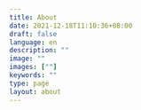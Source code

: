 ```yaml
---
title: About 
date: 2021-12-18T11:10:36+08:00
draft: false
language: en
description: ""
image: ""
images: [""]
keywords: ""
type: page
layout: about
---
```

